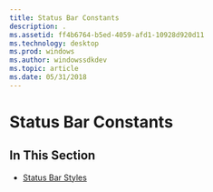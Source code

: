 ```yaml
---
title: Status Bar Constants
description: .
ms.assetid: ff4b6764-b5ed-4059-afd1-10928d920d11
ms.technology: desktop
ms.prod: windows
ms.author: windowssdkdev
ms.topic: article
ms.date: 05/31/2018
---
```


# Status Bar Constants

## In This Section

-   [Status Bar Styles](status-bar-styles.md)

 

 




